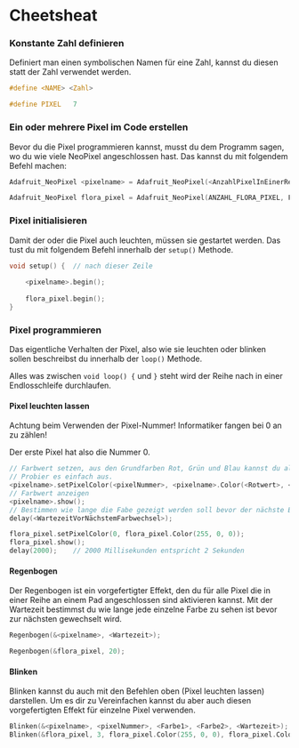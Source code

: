  

# Cheetsheat



### Konstante Zahl definieren

Definiert man einen symbolischen Namen für eine Zahl, kannst du diesen statt der Zahl verwendet werden.

```c
#define <NAME> <Zahl>

#define PIXEL 	7
```



### Ein oder mehrere Pixel im Code erstellen

Bevor du die Pixel programmieren kannst, musst du dem Programm sagen, wo du wie viele NeoPixel angeschlossen hast. Das kannst du mit folgendem Befehl machen:

```c++
Adafruit_NeoPixel <pixelname> = Adafruit_NeoPixel(<AnzahlPixelInEinerReihe>, <PadNummer>, NEO_GRB + NEO_KHZ800);

Adafruit_NeoPixel flora_pixel = Adafruit_NeoPixel(ANZAHL_FLORA_PIXEL, FLORA_PIXEL, NEO_GRB + NEO_KHZ800);
```



### Pixel initialisieren

Damit der oder die Pixel auch leuchten, müssen sie gestartet werden. Das tust du mit folgendem Befehl innerhalb der `setup()` Methode.

```c++
void setup() {	// nach dieser Zeile
    
    <pixelname>.begin();
    
    flora_pixel.begin();
}
```



### Pixel  programmieren

Das eigentliche Verhalten der Pixel, also wie sie leuchten oder blinken sollen beschreibst du innerhalb der `loop()` Methode. 

Alles was zwischen `void loop() {` und `}` steht wird der Reihe nach in einer Endlosschleife durchlaufen.



#### Pixel leuchten lassen

Achtung beim Verwenden der Pixel-Nummer! Informatiker fangen bei 0 an zu zählen!

Der erste Pixel hat also die Nummer 0.

```c++
// Farbwert setzen, aus den Grundfarben Rot, Grün und Blau kannst du alle Farben mischen.
// Probier es einfach aus.
<pixelname>.setPixelColor(<pixelNummer>, <pixelname>.Color(<Rotwert>, <Grünwert>, <Blauwert>));
// Farbwert anzeigen
<pixelname>.show();
// Bestimmen wie lange die Fabe gezeigt werden soll bevor der nächste Befehl ausgeführt wird
delay(<WartezeitVorNächstemFarbwechsel>);

flora_pixel.setPixelColor(0, flora_pixel.Color(255, 0, 0));
flora_pixel.show();
delay(2000);	// 2000 Millisekunden entspricht 2 Sekunden
```



#### Regenbogen

Der Regenbogen ist ein vorgefertigter Effekt, den du für alle Pixel die in einer Reihe an einem Pad angeschlossen sind aktivieren kannst. Mit der Wartezeit bestimmst du wie lange jede einzelne Farbe zu sehen ist bevor zur nächsten gewechselt wird.

```c++
Regenbogen(&<pixelname>, <Wartezeit>); 	

Regenbogen(&flora_pixel, 20);
```



#### Blinken

Blinken kannst du auch mit den Befehlen oben (Pixel leuchten lassen) darstellen. Um es dir zu Vereinfachen kannst du aber auch diesen vorgefertigten Effekt für einzelne Pixel verwenden.

```c++
Blinken(&<pixelname>, <pixelNummer>, <Farbe1>, <Farbe2>, <Wartezeit>);
Blinken(&flora_pixel, 3, flora_pixel.Color(255, 0, 0), flora_pixel.Color(255, 100, 0), 2000);
```


